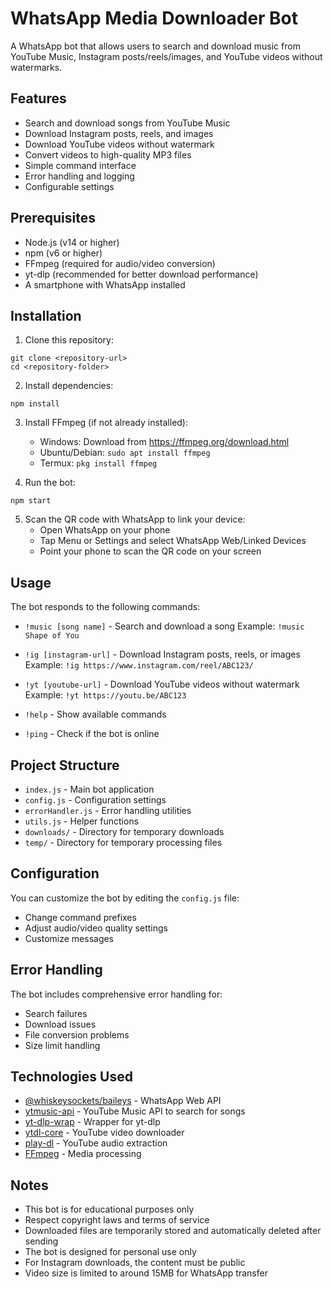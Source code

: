 # WhatsApp Media Downloader Bot

A WhatsApp bot that allows users to search and download music from YouTube Music, Instagram posts/reels/images, and YouTube videos without watermarks.

## Features

- Search and download songs from YouTube Music
- Download Instagram posts, reels, and images
- Download YouTube videos without watermark
- Convert videos to high-quality MP3 files
- Simple command interface
- Error handling and logging
- Configurable settings

## Prerequisites

- Node.js (v14 or higher)
- npm (v6 or higher)
- FFmpeg (required for audio/video conversion)
- yt-dlp (recommended for better download performance)
- A smartphone with WhatsApp installed

## Installation

1. Clone this repository:
```
git clone <repository-url>
cd <repository-folder>
```

2. Install dependencies:
```
npm install
```

3. Install FFmpeg (if not already installed):
   - Windows: Download from https://ffmpeg.org/download.html
   - Ubuntu/Debian: `sudo apt install ffmpeg`
   - Termux: `pkg install ffmpeg`

4. Run the bot:
```
npm start
```

5. Scan the QR code with WhatsApp to link your device:
   - Open WhatsApp on your phone
   - Tap Menu or Settings and select WhatsApp Web/Linked Devices
   - Point your phone to scan the QR code on your screen

## Usage

The bot responds to the following commands:

- `!music [song name]` - Search and download a song
  Example: `!music Shape of You`

- `!ig [instagram-url]` - Download Instagram posts, reels, or images
  Example: `!ig https://www.instagram.com/reel/ABC123/`

- `!yt [youtube-url]` - Download YouTube videos without watermark
  Example: `!yt https://youtu.be/ABC123`

- `!help` - Show available commands

- `!ping` - Check if the bot is online

## Project Structure

- `index.js` - Main bot application
- `config.js` - Configuration settings
- `errorHandler.js` - Error handling utilities
- `utils.js` - Helper functions
- `downloads/` - Directory for temporary downloads
- `temp/` - Directory for temporary processing files

## Configuration

You can customize the bot by editing the `config.js` file:

- Change command prefixes
- Adjust audio/video quality settings
- Customize messages

## Error Handling

The bot includes comprehensive error handling for:
- Search failures
- Download issues
- File conversion problems
- Size limit handling

## Technologies Used

- [@whiskeysockets/baileys](https://github.com/WhiskeySockets/Baileys) - WhatsApp Web API
- [ytmusic-api](https://github.com/zS1L3NT/ts-npm-ytmusic-api) - YouTube Music API to search for songs
- [yt-dlp-wrap](https://github.com/yajuu-senpai/yt-dlp-wrap) - Wrapper for yt-dlp
- [ytdl-core](https://github.com/ytdl-org/ytdl-core) - YouTube video downloader
- [play-dl](https://github.com/play-dl/play-dl) - YouTube audio extraction
- [FFmpeg](https://ffmpeg.org/) - Media processing

## Notes

- This bot is for educational purposes only
- Respect copyright laws and terms of service
- Downloaded files are temporarily stored and automatically deleted after sending
- The bot is designed for personal use only
- For Instagram downloads, the content must be public
- Video size is limited to around 15MB for WhatsApp transfer 